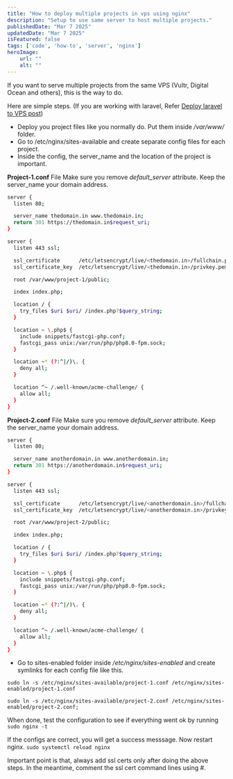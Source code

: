 ```yaml
---
title: "How to deploy multiple projects in vps using nginx"
description: "Setup to use same server to host multiple projects."
publishedDate: "Mar 7 2025"
updatedDate: "Mar 7 2025"
isFeatured: false
tags: ['code', 'how-to', 'server', 'nginx']
heroImage:
    url: ""
    alt: ""
---
```


If you want to serve multiple projects from the same VPS (Vultr, Digital Ocean and others), this is the way to do.

Here are simple steps. (If you are working with laravel, Refer [Deploy laravel to VPS post](/blog/how-to-deploy-laravel-to-a-server/))

- Deploy you project files like you normally do. Put them inside */var/www/* folder.
- Go to /etc/nginx/sites-available and create separate config files for each project. 
- Inside the config, the server_name and the location of the project is important. 

**Project-1.conf** File
Make sure you remove *default_server* attribute. Keep the server_name your domain address.


```bash
server {
  listen 80;

  server_name thedomain.in www.thedomain.in;
  return 301 https://thedomain.in$request_uri;
}

server {
  listen 443 ssl;

  ssl_certificate      /etc/letsencrypt/live/<thedomain.in>/fullchain.pem;
  ssl_certificate_key  /etc/letsencrypt/live/<thedomain.in>/privkey.pem;

  root /var/www/project-1/public;

  index index.php;

  location / {
    try_files $uri $uri/ /index.php?$query_string;
  }

  location ~ \.php$ {
    include snippets/fastcgi-php.conf;
    fastcgi_pass unix:/var/run/php/php8.0-fpm.sock;
  }

  location ~* (?:^|/)\. {
    deny all;
  }

  location ^~ /.well-known/acme-challenge/ {
    allow all;
  }
}
```


**Project-2.conf** File
Make sure you remove *default_server* attribute. Keep the server_name your domain address.


```bash
server {
  listen 80;

  server_name anotherdomain.in www.anotherdomain.in;
  return 301 https://anotherdomain.in$request_uri;
}

server {
  listen 443 ssl;

  ssl_certificate      /etc/letsencrypt/live/<anotherdomain.in>/fullchain.pem;
  ssl_certificate_key  /etc/letsencrypt/live/<anotherdomain.in>/privkey.pem;

  root /var/www/project-2/public;

  index index.php;

  location / {
    try_files $uri $uri/ /index.php?$query_string;
  }

  location ~ \.php$ {
    include snippets/fastcgi-php.conf;
    fastcgi_pass unix:/var/run/php/php8.0-fpm.sock;
  }

  location ~* (?:^|/)\. {
    deny all;
  }

  location ^~ /.well-known/acme-challenge/ {
    allow all;
  }
}
```

- Go to sites-enabled folder inside */etc/nginx/sites-enabled* and create symlinks for each config file like this.

```
sudo ln -s /etc/nginx/sites-available/project-1.conf /etc/nginx/sites-enabled/project-1.conf 

sudo ln -s /etc/nginx/sites-available/project-2.conf /etc/nginx/sites-enabled/project-2.conf;
```

When done, test the configuration to see if everything went ok by running ```sudo nginx -t``` 

If the configs are correct, you will get a success messsage. Now restart nginx. ```sudo systemctl reload nginx```

Important point is that, always add ssl certs only after doing the above steps. In the meantime, comment the ssl cert command lines using #.